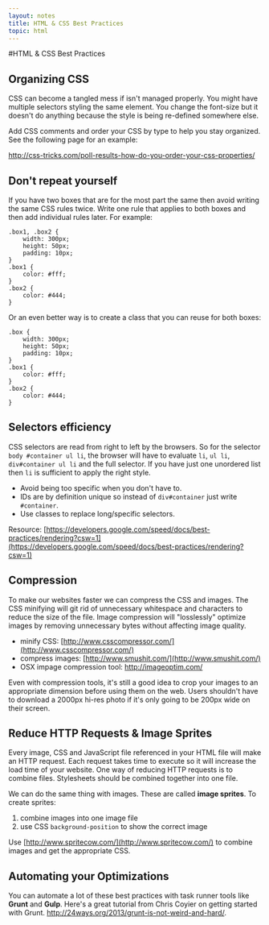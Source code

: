 ```yaml
---
layout: notes
title: HTML & CSS Best Practices
topic: html
---
```


#HTML & CSS Best Practices

## Organizing CSS

CSS can become a tangled mess if isn't managed properly. You might have multiple selectors styling the same element. You change the font-size but it doesn't do anything because the style is being re-defined somewhere else.

Add CSS comments and order your CSS by type to help you stay organized. See the following page for an example:

<http://css-tricks.com/poll-results-how-do-you-order-your-css-properties/>

## Don't repeat yourself

If you have two boxes that are for the most part the same then avoid writing the same CSS rules twice. Write one rule that applies to both boxes and then add individual rules later. For example:

```
.box1, .box2 {
	width: 300px;
	height: 50px;
	padding: 10px;
}
.box1 {
	color: #fff;
}
.box2 {
	color: #444;
}
```

Or an even better way is to create a class that you can reuse for both boxes:

```
.box {
	width: 300px;
	height: 50px;
	padding: 10px;
}
.box1 {
	color: #fff;
}
.box2 {
	color: #444;
}
```

## Selectors efficiency

CSS selectors are read from right to left by the browsers. So for the selector `body #container ul li`, the browser will have to evaluate `li`, `ul li`, `div#container ul li` and the full selector. If you have just one unordered list then `li` is sufficient to apply the right style. 

* Avoid being too specific when you don't have to.
* IDs are by definition unique so instead of `div#container` just write `#container`.
* Use classes to replace long/specific selectors.

Resource: [https://developers.google.com/speed/docs/best-practices/rendering?csw=1](https://developers.google.com/speed/docs/best-practices/rendering?csw=1)


## Compression

To make our websites faster we can compress the CSS and images. The CSS minifying will git rid of unnecessary whitespace and characters to reduce the size of the file. Image compression will "losslessly" optimize images by removing unnecessary bytes without affecting image quality. 

* minify CSS: [http://www.csscompressor.com/](http://www.csscompressor.com/)
* compress images: [http://www.smushit.com/](http://www.smushit.com/)
* OSX impage compression tool: <http://imageoptim.com/>

Even with compression tools, it's still a good idea to crop your images to an appropriate dimension before using them on the web.  Users shouldn't have to download a 2000px hi-res photo if it's only going to be 200px wide on their screen. 


## Reduce HTTP Requests & Image Sprites

Every image, CSS and JavaScript file referenced in your HTML file will make an HTTP request. Each request takes time to execute so it will increase the load time of your website. One way of reducing HTTP requests is to combine files. Stylesheets should be combined together into one file.

We can do the same thing with images. These are called **image sprites**. To create sprites:

1. combine images into one image file
2. use CSS `background-position` to show the correct image

Use [http://www.spritecow.com/](http://www.spritecow.com/) to combine images and get the appropriate CSS.

## Automating your Optimizations

You can automate a lot of these best practices with task runner tools like **Grunt** and **Gulp**. Here's a great tutorial from Chris Coyier on getting started with Grunt. <http://24ways.org/2013/grunt-is-not-weird-and-hard/>.